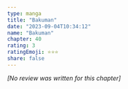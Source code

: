 ```yaml
---
type: manga
title: "Bakuman"
date: "2023-09-04T10:34:12"
name: "Bakuman"
chapter: 40
rating: 3
ratingEmoji: ⭐️⭐️⭐️
share: false
---
```


_[No review was written for this chapter]_
